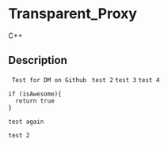 # Transparent_Proxy
C++

## Description
<code> Test for DM on Github </code>
`` test 2 ``
``` test 3 ```
` test 4 `

    if (isAwesome){
      return true
    }

    test again

`` test 2  ``
